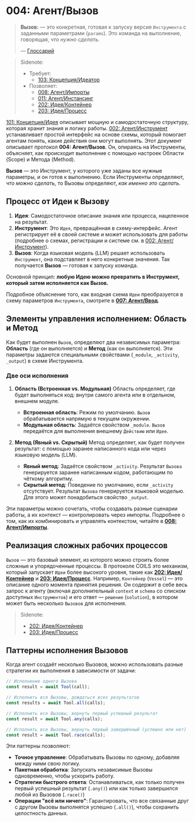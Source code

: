 # 004: Агент/Вызов

> **Вызов:** — это конкретная, готовая к запуску версия `Инструмента` с заданными параметрами (`params`). Это команда на выполнение, говорящая, _что нужно сделать_.
> 
> — [Глоссарий](./000_glossary.md)

> Sidenote:
> 
> - Требует:
>   - [103: Концепция/Идеатор](./103_concept_ideator.md)
> - Позволяет:
>   - [008: Агент/Импорты](./008_agent_imports.md)
>   - [011: Агент/Инстансинг](./011_agent_instancing.md)
>   - [202: Идея/Контейнер](./202_idea_vessel.md)
>   - [203: Идея/Процесс](./203_idea_process.md)

[101: Концепция/Идея](./101_concept_idea.md) описывает мощную и самодостаточную структуру, которая хранит знания и логику работы. [002: Агент/Инструмент](./002_agent_tool.md) устанавливает простой интерфейс на основе схемы, который помогает агентам понять, какие действия они могут выполнять. Этот документ описывает протокол **004: Агент/Вызов**. Он, опираясь на Инструменты, объясняет, как происходит выполнение с помощью настроек Области (Scope) и Метода (Method).

**Вызов** — это Инструмент, у которого уже заданы все нужные параметры, и он готов к выполнению. Если Инструменты определяют, _что можно сделать_, то Вызовы определяют, _как именно это сделать_.

## Процесс от Идеи к Вызову

1.  **Идея**: Самодостаточное описание знания или процесса, нацеленное на результат.
2.  **Инструмент**: Это `Идея`, превращённая в схему-интерфейс. Агент регистрирует её в своей системе и может использовать для работы (подробнее о схемах, регистрации и системе см. в [002: Агент/Инструмент](./002_agent_tool.md)).
3.  **Вызов**: Когда языковая модель (LLM) решает использовать `Инструмент`, она подставляет в него конкретные значения. Так получается **Вызов** — готовая к запуску команда.

Основной принцип: **любую Идею можно превратить в Инструмент, который затем исполняется как Вызов.**

Подробное объяснение того, как входная схема `Идеи` преобразуется в схему параметров `Инструмента`, смотрите в **[007: Агент/Ввод](./007_agent_input.md)**.

## Элементы управления исполнением: Область и Метод

Как будет выполнен `Вызов`, определяют два независимых параметра: **Область** (где он выполняется) и **Метод** (как он выполняется). Эти параметры задаются специальными свойствами (`_module`, `_activity`, `_output`) в схеме Инструмента.

### Две оси исполнения

1.  **Область (Встроенная vs. Модульная)**
    Область определяет, где будет выполняться код: внутри самого агента или в отдельном, внешнем модуле.
    - **Встроенная область**: Режим по умолчанию. `Вызов` обрабатывается напрямую в текущем окружении.
    - **Модульная область**: Задаётся свойством `_module`. `Вызов` передаётся для выполнения внешнему `Действию` или `Идее`.

2.  **Метод (Явный vs. Скрытый)**
    Метод определяет, как будет получен результат: с помощью заранее написанного кода или через языковую модель (LLM).
    - **Явный метод**: Задаётся свойством `_activity`. Результат `Вызова` генерируется заранее написанным кодом, работающим по чёткому алгоритму.
    - **Скрытый метод**: Поведение по умолчанию, если `_activity` отсутствует. Результат `Вызова` генерируется языковой моделью. Для этого может понадобиться свойство `_output`.

Эти параметры можно сочетать, чтобы создавать разные сценарии работы, а их контекст — контролировать через импорты. Подробнее о том, как их комбинировать и управлять контекстом, читайте в **[008: Агент/Импорты](./008_agent_imports.md)**.

## Реализация сложных рабочих процессов

`Вызов` — это базовый элемент, из которого можно строить более сложные и упорядоченные процессы. В протоколе COILS это механизм, который запускает `Идеи` более высокого уровня, такие как **[202: Идея/Контейнер](./202_idea_vessel.md)** и **[203: Идея/Процесс](./203_idea_process.md)**. Например, `Контейнер` (`Vessel`) — это описание одного момента принятия решения. Он содержит в себе весь запрос к агенту (включая дополнительный `context` и `schema` со списком доступных `Инструментов`) и его ответ — `решение` (`solution`), в котором может быть несколько `Вызовов` для исполнения.

> Sidenote:
> 
> - [202: Идея/Контейнер](./202_idea_vessel.md)
> - [203: Идея/Процесс](./203_idea_process.md)

## Паттерны исполнения Вызовов

Когда агент создаёт несколько Вызовов, можно использовать разные стратегии их выполнения в зависимости от задачи:

```typescript
// Исполнение одного Вызова
const result = await Tool(call);

// Исполнить все Вызовы, дождаться всех результатов
const results = await Tool.all(calls);

// Исполнить все Вызовы, вернуть первый успешный результат
const result = await Tool.any(calls);

// Исполнить все Вызовы, вернуть первый завершённый (успешно или нет)
const result = await Tool.race(calls);
```

Эти паттерны позволяют:

- **Точное управление**: Обрабатывать Вызовы по одному, добавляя между ними свою логику.
- **Пакетная обработка**: Запускать независимые Вызовы одновременно, чтобы ускорить работу.
- **Стратегии быстрого ответа**: Останавливаться, как только получен первый успешный результат (`.any()`) или как только завершился любой из Вызовов (`.race()`)
- **Операции "всё или ничего"**: Гарантировать, что все связанные друг с другом Вызовы выполнятся успешно (`.all()`), чтобы сохранить целостность данных.